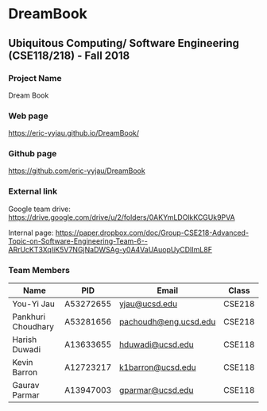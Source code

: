 # DreamBook

## Ubiquitous Computing/ Software Engineering (CSE118/218) - Fall 2018

### Project Name
Dream Book

### Web page
https://eric-yyjau.github.io/DreamBook/

### Github page
https://github.com/eric-yyjau/DreamBook

### External link
Google team drive:
https://drive.google.com/drive/u/2/folders/0AKYmLDOlkKCGUk9PVA

Internal page:
https://paper.dropbox.com/doc/Group-CSE218-Advanced-Topic-on-Software-Engineering-Team-6--ARrUcKT3XqIiK5V7NGjNaDWSAg-y0A4VaUAuopUyCDIImL8F

### Team Members
| Name               | PID       | Email                 | Class  |
| ------------------ | --------- | --------------------- | ------ |
| You-Yi Jau         | A53272655 | yjau@ucsd.edu         | CSE218 |
| Pankhuri Choudhary | A53281656 | pachoudh@eng.ucsd.edu | CSE218 |
| Harish Duwadi      | A13633655 | hduwadi@ucsd.edu      | CSE118 |
| Kevin Barron       | A12723217 | k1barron@ucsd.edu     | CSE118 |
| Gaurav Parmar      | A13947003 | gparmar@ucsd.edu      | CSE118 |
